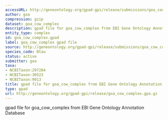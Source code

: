 ```yaml
---
accessURL: http://geneontology.org/gpad-gpi/release/submissions/goa_cow_complex.gpa.gz
author: goa
compression: gzip
dataset: goa_cow_complex
description: gpad file for goa_cow_complex from EBI Gene Ontology Annotation Database
entity_type: complex
id: goa_cow_complex.gpad
label: goa_cow_complex gpad file
source: http://geneontology.org/gpad-gpi/release/submissions/goa_cow_complex.gpa.gz
species_code: Btau
status: active
submitter: goa
taxa:
- NCBITaxon:297284
- NCBITaxon:30523
- NCBITaxon:9913
title: gpad file for goa_cow_complex from EBI Gene Ontology Annotation Database
type: gpad
url: http://geneontology.org/gpad-gpi/release/goa_cow_complex.gpa.gz
---
```


gpad file for goa_cow_complex from EBI Gene Ontology Annotation Database